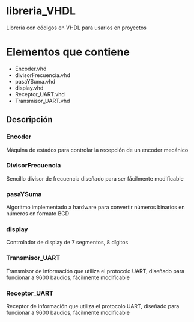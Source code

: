 # libreria_VHDL
Librería con códigos en VHDL para usarlos en proyectos
<h1>Elementos que contiene</h1>
<ul>
  <li>Encoder.vhd</li>  
  <li>divisorFrecuencia.vhd</li>
  <li>pasaYSuma.vhd</li>
  <li>display.vhd</li>
  <li>Receptor_UART.vhd</li>
  <li>Transmisor_UART.vhd</li>
</ul>

<h2>Descripción</h2>

<h3>Encoder</h3>
<p>
  Máquina de estados para controlar la recepción de un encoder mecánico
</p>
<h3>DivisorFrecuencia</h3>
<p>
  Sencillo divisor de frecuencia diseñado para ser fácilmente modificable
</p>
<h3>pasaYSuma</h3>
<p>
  Algoritmo implementado a hardware para convertir números binarios en números en formato BCD
</p>
<h3>display</h3>
<p>
  Controlador de display de 7 segmentos, 8 dígitos
</p>
<h3>Transmisor_UART</h3>
<p>
  Transmisor de información que utiliza el protocolo UART, diseñado para funcionar a 9600 baudios, fácilmente modificable
</p>
<h3>Receptor_UART</h3>
<p>
  Receptor de información que utiliza el protocolo UART, diseñado para funcionar a 9600 baudios, fácilmente modificable
</p>
